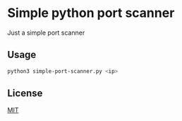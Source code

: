 # Simple python port scanner

Just a simple port scanner

## Usage

```bash
python3 simple-port-scanner.py <ip>
```

## License
[MIT](https://choosealicense.com/licenses/mit/)
